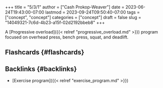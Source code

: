 +++
title = "5/3/1"
author = ["Cash Prokop-Weaver"]
date = 2023-06-24T19:43:00-07:00
lastmod = 2023-09-24T09:50:40-07:00
tags = ["concept", "concept"]
categories = ["concept"]
draft = false
slug = "14049321-7c6d-4b23-a15f-02d2192bbeb8"
+++

A [Progressive overload]({{< relref "progressive_overload.md" >}}) program focused on overhead press, bench press, squat, and deadlift.


## Flashcards {#flashcards}


## Backlinks {#backlinks}

-   [Exercise program]({{< relref "exercise_program.md" >}})
